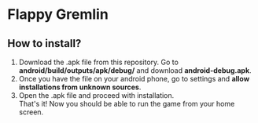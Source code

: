 # Flappy Gremlin
## How to install?
1. Download the .apk file from this repository. Go to **android/build/outputs/apk/debug/** and download **android-debug.apk**.
2. Once you have the file on your android phone, go to settings and **allow installations from unknown sources**.
3. Open the .apk file and proceed with installation. <br/>
That's it! Now you should be able to run the game from your home screen.
